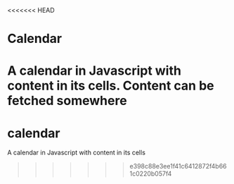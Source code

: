 <<<<<<< HEAD
# Calendar
A calendar in Javascript with content in its cells.
Content can be fetched somewhere
=======
# calendar
A calendar in Javascript with content in its cells
>>>>>>> e398c88e3ee1f41c6412872f4b661c0220b057f4
